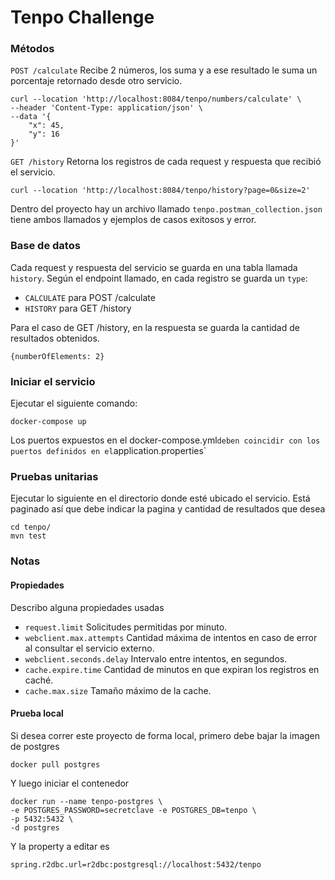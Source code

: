 # Tenpo Challenge

### Métodos

`POST /calculate` Recibe 2 números, los suma y a ese resultado le suma un porcentaje retornado desde otro servicio.

```
curl --location 'http://localhost:8084/tenpo/numbers/calculate' \
--header 'Content-Type: application/json' \
--data '{
    "x": 45,
    "y": 16
}'
```

`GET /history` Retorna los registros de cada request y respuesta que recibió el servicio.

```
curl --location 'http://localhost:8084/tenpo/history?page=0&size=2'
```

Dentro del proyecto hay un archivo llamado `tenpo.postman_collection.json` tiene ambos llamados y ejemplos de casos exitosos y error.

### Base de datos
Cada request y respuesta del servicio se guarda en una tabla llamada `history`.
Según el endpoint llamado, en cada registro se guarda un `type`:

- `CALCULATE` para POST /calculate
- `HISTORY` para GET /history

Para el caso de GET /history, en la respuesta se guarda la cantidad de resultados obtenidos.

```
{numberOfElements: 2}
```

### Iniciar el servicio
Ejecutar el siguiente comando:

```
docker-compose up
```

Los puertos expuestos en el docker-compose.yml` deben coincidir con los puertos definidos en el `application.properties`

### Pruebas unitarias

Ejecutar lo siguiente en el directorio donde esté ubicado el servicio. Está paginado así que debe indicar la pagina y cantidad de resultados que desea
```
cd tenpo/
mvn test
```

### Notas

#### Propiedades

Describo alguna propiedades usadas

- `request.limit` Solicitudes permitidas por minuto.
- `webclient.max.attempts` Cantidad máxima de intentos en caso de error al consultar el servicio externo.
- `webclient.seconds.delay` Intervalo entre intentos, en segundos. 
- `cache.expire.time` Cantidad de minutos en que expiran los registros en caché.
- `cache.max.size` Tamaño máximo de la cache.

#### Prueba local
Si desea correr este proyecto de forma local, primero debe bajar la imagen de postgres

```
docker pull postgres
```

Y luego iniciar el contenedor
```
docker run --name tenpo-postgres \
-e POSTGRES_PASSWORD=secretclave -e POSTGRES_DB=tenpo \
-p 5432:5432 \
-d postgres
```

Y la property a editar es

```
spring.r2dbc.url=r2dbc:postgresql://localhost:5432/tenpo
```

